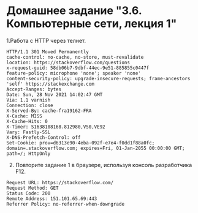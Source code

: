 # Домашнее задание "3.6. Компьютерные сети, лекция 1"
1.Работа c HTTP через телнет.
```
HTTP/1.1 301 Moved Permanently
cache-control: no-cache, no-store, must-revalidate
location: https://stackoverflow.com/questions
x-request-guid: 58db06b7-9dbf-44ec-9e51-885855c0447f
feature-policy: microphone 'none'; speaker 'none'
content-security-policy: upgrade-insecure-requests; frame-ancestors 'self' https://stackexchange.com
Accept-Ranges: bytes
Date: Sun, 28 Nov 2021 14:02:47 GMT
Via: 1.1 varnish
Connection: close
X-Served-By: cache-fra19162-FRA
X-Cache: MISS
X-Cache-Hits: 0
X-Timer: S1638108168.812980,VS0,VE92
Vary: Fastly-SSL
X-DNS-Prefetch-Control: off
Set-Cookie: prov=d6313e90-4eba-092f-e7e4-f0dd1f88a0fc; domain=.stackoverflow.com; expires=Fri, 01-Jan-2055 00:00:00 GMT; path=/; HttpOnly
```
2. Повторите задание 1 в браузере, используя консоль разработчика F12.
```
Request URL: https://stackoverflow.com/
Request Method: GET
Status Code: 200 
Remote Address: 151.101.65.69:443
Referrer Policy: no-referrer-when-downgrade
```
